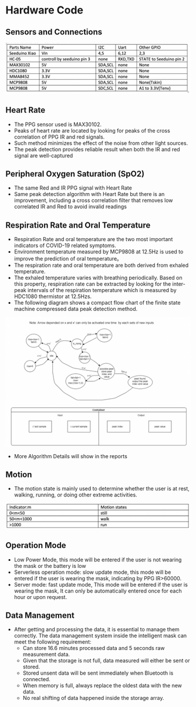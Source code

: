 # Hardware Code

## Sensors and Connections

![image](https://github.com/Keyi1101/SmartMask/blob/main/picture/connection.png)

##  Heart Rate
   - The PPG sensor used is MAX30102.
   - Peaks of heart rate are located by looking for peaks of the cross correlation of PPG IR and red signals.
   - Such method minimizes the effect of the noise from other light sources.
   - The peak detection provides reliable result when both the IR and red signal are well-captured

## Peripheral Oxygen Saturation (SpO2)
   - The same Red and IR PPG signal with Heart Rate
   - Same peak detection algorithm with Heart Rate but there is an improvement, including a cross correlation filter that removes low correlated IR and Red to avoid invalid readings

## Respiration Rate and Oral Temperature
   - Respiration Rate and oral temperature are the two most important indicators of COVID-19 related symptoms. 
   - Environment temperature measured by MCP9808 at 12.5Hz is used to improve the prediction of oral temperature。
   - The respiration rate and oral temperature are both derived from exhaled temperature. 
   - The exhaled temperature varies with breathing periodically. Based on this property, respiration rate can be extracted by looking for the inter-peak intervals of the respiration temperature which is measured by HDC1080 thermistor at 12.5Hzs.
   - The following diagram shows a compact flow chart of the finite state machine compressed data peak detection method. 

![image](https://github.com/Keyi1101/SmartMask/blob/main/picture/hr_temp.png)
   - More Algorithm Details will show in the reports 

## Motion 
   - The motion state is mainly used to determine whether the user is at rest, walking, running, or doing other extreme activities. 

![image](https://github.com/Keyi1101/SmartMask/blob/main/picture/motion.png)


## Operation Mode
   - Low Power Mode, this mode will be entered if the user is not wearing the mask or the battery is low
   - Serverless operation mode: slow update mode, this mode will be entered if the user is wearing the mask, indicating by PPG IR>60000. 
   - Server mode: fast update mode, This mode will be entered if the user is wearing the mask, It can only be automatically entered once for each hour or upon request. 

## Data Management
- After getting and processing the data, it is essential to manage them correctly. The data management system inside the intelligent mask can meet the following requirement:
   - Can store 16.6 minutes processed data and 5 seconds raw measurement data.
   - Given that the storage is not full, data measured will either be sent or stored.
   - Stored unsent data will be sent immediately when Bluetooth is connected.
   - When memory is full, always replace the oldest data with the new data.
   - No real shifting of data happened inside the storage array.







